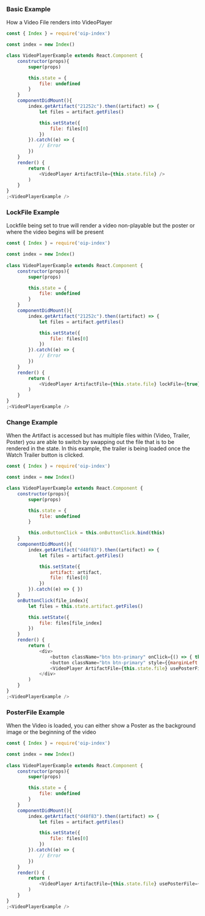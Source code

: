 ### Basic Example
How a Video File renders into VideoPlayer 

```js
const { Index } = require('oip-index')

const index = new Index()

class VideoPlayerExample extends React.Component {
    constructor(props){
        super(props)

        this.state = {
            file: undefined
        }
    }
    componentDidMount(){
        index.getArtifact("21252c").then((artifact) => {
            let files = artifact.getFiles()

            this.setState({
                file: files[0]
            })
        }).catch((e) => {
            // Error
        })
    }
	render() {
		return (
			<VideoPlayer ArtifactFile={this.state.file} />
		)
	}
}
;<VideoPlayerExample />
```

### LockFile Example
Lockfile being set to true will render a video non-playable but the poster or where the video begins will be present

```js
const { Index } = require('oip-index')

const index = new Index()
    
class VideoPlayerExample extends React.Component {
    constructor(props){
        super(props)

        this.state = {
            file: undefined
        }
    }
    componentDidMount(){
        index.getArtifact("21252c").then((artifact) => {
            let files = artifact.getFiles()

            this.setState({
                file: files[0]
            })
        }).catch((e) => {
            // Error
        })
    }
	render() {
		return (
			<VideoPlayer ArtifactFile={this.state.file} lockFile={true} />
		)
	}
}
;<VideoPlayerExample />
```
### Change Example
When the Artifact is accessed but has multiple files within (Video, Trailer, Poster) you are able to switch by swapping out the file that is to be rendered in the state. In this example, the trailer is being loaded once the Watch Trailer button is clicked.

```js
const { Index } = require('oip-index')

const index = new Index()

class VideoPlayerExample extends React.Component {
    constructor(props){
        super(props)

        this.state = {
            file: undefined
        }

        this.onButtonClick = this.onButtonClick.bind(this)
    }
    componentDidMount(){
        index.getArtifact("d48f83").then((artifact) => {
            let files = artifact.getFiles()

            this.setState({
                artifact: artifact,
                file: files[0]
            })
        }).catch((e) => { })
    }
    onButtonClick(file_index){
        let files = this.state.artifact.getFiles()

        this.setState({
            file: files[file_index]
        })
    }
	render() {
		return (
            <div>  
                <button className="btn btn-primary" onClick={() => { this.onButtonClick(0) }}>Watch Movie</button>
                <button className="btn btn-primary" style={{marginLeft: "10px"}} onClick={() => { this.onButtonClick(1) }}>Watch Trailer</button>
                <VideoPlayer ArtifactFile={this.state.file} usePosterFile={false} />
            </div>
		)
	}
}
;<VideoPlayerExample />

```
### PosterFile Example
When the Video is loaded, you can either show a Poster as the background image or the beginning of the video

```js
const { Index } = require('oip-index')

const index = new Index()
    
class VideoPlayerExample extends React.Component {
    constructor(props){
        super(props)

        this.state = {
            file: undefined
        }
    }
    componentDidMount(){
        index.getArtifact("d48f83").then((artifact) => {
            let files = artifact.getFiles()

            this.setState({
                file: files[0]
            })
        }).catch((e) => {
            // Error
        })
    }
	render() {
		return (
			<VideoPlayer ArtifactFile={this.state.file} usePosterFile={true} />
		)
	}
}
;<VideoPlayerExample />
```